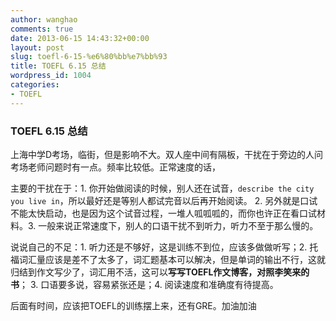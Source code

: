 ```yaml
---
author: wanghao
comments: true
date: 2013-06-15 14:43:32+00:00
layout: post
slug: toefl-6-15-%e6%80%bb%e7%bb%93
title: TOEFL 6.15 总结
wordpress_id: 1004
categories:
- TOEFL
---
```


### TOEFL 6.15 总结

上海中学D考场，临街，但是影响不大。双人座中间有隔板，干扰在于旁边的人问考场老师问题时有一点。频率比较低。正常速度的话，

主要的干扰在于：1. 你开始做阅读的时候，别人还在试音，`describe the city you live in`，所以最好还是等别人都试完音以后再开始阅读。 2. 另外就是口试不能太快启动，也是因为这个试音过程，一堆人呱呱呱的，而你也许正在看口试材料。3. 一般来说正常速度下，别人的口语干扰不到听力，听力不至于那么慢的。

说说自己的不足：1. 听力还是不够好，这是训练不到位，应该多做做听写；2. 托福词汇量应该是差不了太多了，词汇题基本可以解决，但是单词的输出不行，这就归结到作文写少了，词汇用不活，这可以**写写TOEFL作文博客，对照李笑来的书**； 3. 口语要多说，容易紧张还是；4. 阅读速度和准确度有待提高。

后面有时间，应该把TOEFL的训练摆上来，还有GRE。加油加油

